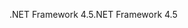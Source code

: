 <span data-ttu-id="04129-101">.NET Framework 4.5</span><span class="sxs-lookup"><span data-stu-id="04129-101">.NET Framework 4.5</span></span>